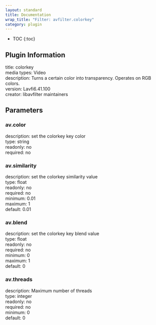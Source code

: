 ```yaml
---
layout: standard
title: Documentation
wrap_title: "Filter: avfilter.colorkey"
category: plugin
---
```

* TOC
{:toc}

## Plugin Information

title: colorkey  
media types:
Video  
description: Turns a certain color into transparency. Operates on RGB colors.  
version: Lavfi6.41.100  
creator: libavfilter maintainers  

## Parameters

### av.color

  
description:
set the colorkey key color  
type: string  
readonly: no  
required: no  

### av.similarity

  
description:
set the colorkey similarity value  
type: float  
readonly: no  
required: no  
minimum: 0.01  
maximum: 1  
default: 0.01  

### av.blend

  
description:
set the colorkey key blend value  
type: float  
readonly: no  
required: no  
minimum: 0  
maximum: 1  
default: 0  

### av.threads

  
description:
Maximum number of threads  
type: integer  
readonly: no  
required: no  
minimum: 0  
default: 0  

